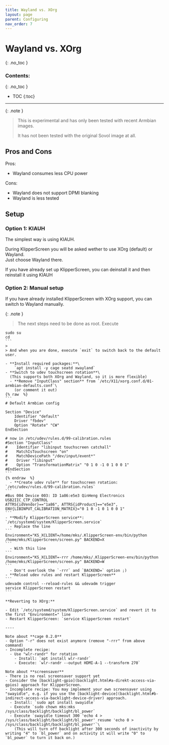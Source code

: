 ```yaml
---
title: Wayland vs. XOrg
layout: page
parent: Configuring
nav_order: 7
---
```

# Wayland vs. XOrg
{: .no_toc }
### Contents:
{: .no_toc }
- TOC
{:toc}
----

{: .note }
> This is experimental and has only been tested with recent Armbian images.
>
> It has not been tested with the original Sovol image at all.

## Pros and Cons

Pros:
- Wayland consumes less CPU power

Cons:
- Wayland does not support DPMI blanking
- Wayland is less tested

## Setup

### Option 1: KIAUH

The simplest way is using KIAUH.

During KlipperScreen you will be asked wether to use XOrg (default) or Wayland.\
Just choose Wayland there.

If you have already set up KlipperScreen, you can deinstall it and then reinstall it using KIAUH

### Option 2: Manual setup

If you have already installed KlipperScreen with XOrg support, you can switch to Wayland manually.

{: .note }
> The next steps need to be done as root. Execute
>
````
sudo su
cd
```
>
> And when you are done, execute `exit` to switch back to the default user.

- **Install required packages:**\
    `apt install -y cage seatd xwayland`
- **Switch to udev touchscreen rotation**\
  (This supports both XOrg and Wayland, so it is more flexible)
  - **Remove "InputClass" section** from `/etc/X11/xorg.conf.d/01-armbian-defaults.conf`\
    (or comment it out)
{% raw  %}
```
# Default Armbian config

Section "Device"
    Identifier "default"
    Driver "fbdev"
    Option "Rotate" "CW"
EndSection

# now in /etc/udev/rules.d/99-calibration.rules
#Section "InputClass"
#    Identifier "libinput touchscreen catchall"
#    MatchIsTouchscreen "on"
#    MatchDevicePath "/dev/input/event*"
#    Driver "libinput"
#    Option "TransformationMatrix" "0 1 0 -1 0 1 0 0 1"
#EndSection
```
{% endraw  %}
  - **Create udev rule** for touchscreen rotation: `/etc/udev/rules.d/99-calibration.rules`
```
#Bus 004 Device 003: ID 1a86:e5e3 QinHeng Electronics USB2IIC_CTP_CONTROL
ATTRS{idVendor}=="1a86", ATTRS{idProduct}=="e5e3", ENV{LIBINPUT_CALIBRATION_MATRIX}="0 1 0 -1 0 1 0 0 1"
```
- **Modify KlipperScreen service**: `/etc/systemd/system/KlipperScreen.service`
  - Replace the line
```
Environment="KS_XCLIENT=/home/mks/.KlipperScreen-env/bin/python /home/mks/KlipperScreen/screen.py" BACKEND=X
```
  - With this line
```
Environment="KS_XCLIENT=-rrr /home/mks/.KlipperScreen-env/bin/python /home/mks/KlipperScreen/screen.py" BACKEND=W
```
  - Don't overlook the `-rrr` and `BACKEND=` option ;)
- **Reload udev rules and restart KlipperScreen**
```
udevadm control --reload-rules && udevadm trigger
service KlipperScreen restart
```

**Reverting to XOrg:**

- Edit `/etc/systemd/system/KlipperScreen.service` and revert it to the first "Environment=" line
- Restart KlipperScreen: `service KlipperScreen restart`

----

Note about **cage 0.2.0**
- Option "-r" does not exist anymore (remove "-rrr" from above command)
- Incomplete recipe:
  - Use "wlr-randr" for rotation
    - Install: `apt install wlr-randr`
    - Execute: `wlr-randr --output HDMI-A-1 --transform 270`

Note about **screensaver**
- There is no real screensaver support yet
- Consider the [backlight-gpio](backlight.html#a-direkt-access-via-gpios) approach for KlipperScreen.
- Incomplete recipe: You may implement your own screensaver using "swayidle", e.g. if you use the [backlight-device](backlight.html#b-indirect-access-via-backlight-device-driver) approach.
  - Install: `sudo apt install swayidle`
  - Execute `sudo chown mks:mks /sys/class/backlight/backlight/bl_power`
  - Execute `swayidle timeout 300 'echo 4 > /sys/class/backlight/backlight/bl_power' resume 'echo 0 > /sys/class/backlight/backlight/bl_power'`\
    (This will turn off backlight after 300 seconds of inactivity by writing "4" to `bl_power` and on activity it will write "0" to `bl_power` to turn it back on.)

